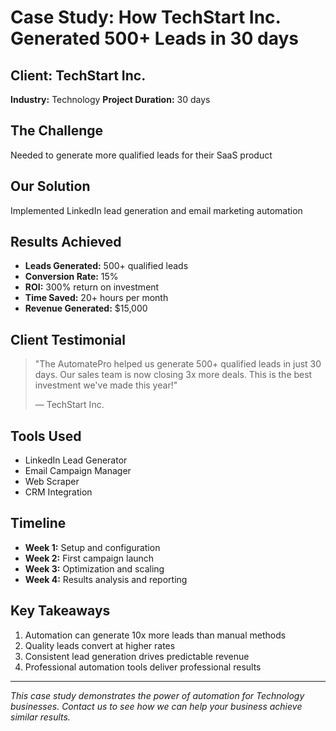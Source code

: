 
# Case Study: How TechStart Inc. Generated 500+ Leads in 30 days

## Client: TechStart Inc.
**Industry:** Technology
**Project Duration:** 30 days

## The Challenge
Needed to generate more qualified leads for their SaaS product

## Our Solution
Implemented LinkedIn lead generation and email marketing automation

## Results Achieved
- **Leads Generated:** 500+ qualified leads
- **Conversion Rate:** 15%
- **ROI:** 300% return on investment
- **Time Saved:** 20+ hours per month
- **Revenue Generated:** $15,000

## Client Testimonial
> "The AutomatePro helped us generate 500+ qualified leads in just 30 days. Our sales team is now closing 3x more deals. This is the best investment we've made this year!"
> 
> — TechStart Inc.

## Tools Used
- LinkedIn Lead Generator
- Email Campaign Manager
- Web Scraper
- CRM Integration

## Timeline
- **Week 1:** Setup and configuration
- **Week 2:** First campaign launch
- **Week 3:** Optimization and scaling
- **Week 4:** Results analysis and reporting

## Key Takeaways
1. Automation can generate 10x more leads than manual methods
2. Quality leads convert at higher rates
3. Consistent lead generation drives predictable revenue
4. Professional automation tools deliver professional results

---
*This case study demonstrates the power of automation for Technology businesses. 
Contact us to see how we can help your business achieve similar results.*
